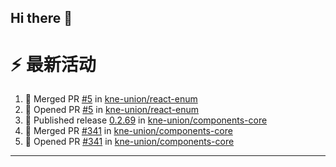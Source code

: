 ## Hi there 👋

<!--

**Here are some ideas to get you started:**

🙋‍♀️ A short introduction - what is your organization all about?
🌈 Contribution guidelines - how can the community get involved?
👩‍💻 Useful resources - where can the community find your docs? Is there anything else the community should know?
🍿 Fun facts - what does your team eat for breakfast?
🧙 Remember, you can do mighty things with the power of [Markdown](https://docs.github.com/github/writing-on-github/getting-started-with-writing-and-formatting-on-github/basic-writing-and-formatting-syntax)
-->


# ⚡ 最新活动

<!--START_SECTION:activity-->
1. 🎉 Merged PR [#5](https://github.com/kne-union/react-enum/pull/5) in [kne-union/react-enum](https://github.com/kne-union/react-enum)
2. 💪 Opened PR [#5](https://github.com/kne-union/react-enum/pull/5) in [kne-union/react-enum](https://github.com/kne-union/react-enum)
3. 🚀 Published release [0.2.69](https://github.com/kne-union/components-core/releases/tag/0.2.69) in [kne-union/components-core](https://github.com/kne-union/components-core)
4. 🎉 Merged PR [#341](https://github.com/kne-union/components-core/pull/341) in [kne-union/components-core](https://github.com/kne-union/components-core)
5. 💪 Opened PR [#341](https://github.com/kne-union/components-core/pull/341) in [kne-union/components-core](https://github.com/kne-union/components-core)
<!--END_SECTION:activity-->

---
